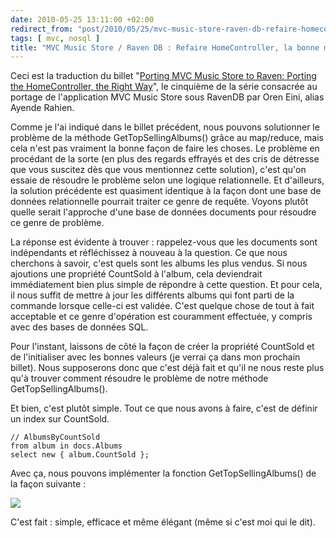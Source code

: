 ```yaml
---
date: 2010-05-25 13:11:00 +02:00
redirect_from: "post/2010/05/25/mvc-music-store-raven-db-refaire-homecontroller-bonne-methode"
tags: [ mvc, nosql ]
title: "MVC Music Store / Raven DB : Refaire HomeController, la bonne méthode"
---
```


<div class="encart">

Ceci est la traduction du billet "[Porting MVC Music Store to Raven: Porting the HomeController, the Right Way](http://ayende.com/Blog/archive/2010/05/22/porting-mvc-music-store-to-raven-porting-the-homecontroller-the-again.aspx)", le cinquième de la série consacrée au portage de l'application MVC Music Store sous RavenDB par Oren Eini, alias Ayende Rahien.

</div>

Comme je l'ai indiqué dans le billet précédent, nous pouvons solutionner le
problème de la méthode GetTopSellingAlbums() grâce au map/reduce, mais cela
n'est pas vraiment la bonne façon de faire les choses. Le problème en procédant
de la sorte (en plus des regards effrayés et des cris de détresse que vous
suscitez dès que vous mentionnez cette solution), c'est qu'on essaie de
résoudre le problème selon une logique relationnelle. Et d'ailleurs, la
solution précédente est quasiment identique à la façon dont une base de données
relationnelle pourrait traiter ce genre de requête. Voyons plutôt quelle serait
l'approche d'une base de données documents pour résoudre ce genre de
problème.

La réponse est évidente à trouver : rappelez-vous que les documents
sont indépendants et réfléchissez à nouveau à la question. Ce que nous
cherchons à savoir, c'est quels sont les albums les plus vendus. Si nous
ajoutions une propriété CountSold à l'album, cela deviendrait immédiatement
bien plus simple de répondre à cette question. Et pour cela, il nous suffit de
mettre à jour les différents albums qui font parti de la commande lorsque
celle-ci est validée. C'est quelque chose de tout à fait acceptable et ce genre
d'opération est couramment effectuée, y compris avec des bases de données
SQL.

Pour l'instant, laissons de côté la façon de créer la propriété CountSold et
de l'initialiser avec les bonnes valeurs (je verrai ça dans mon prochain
billet). Nous supposerons donc que c'est déjà fait et qu'il ne nous reste plus
qu'à trouver comment résoudre le problème de notre méthode
GetTopSellingAlbums().

Et bien, c'est plutôt simple. Tout ce que nous avons à faire, c'est de
définir un index sur CountSold.

```
// AlbumsByCountSold
from album in docs.Albums
select new { album.CountSold };
```

Avec ça, nous pouvons implémenter la fonction GetTopSellingAlbums() de la
façon suivante :

![](http://ayende.com/Blog/images/ayende_com/Blog/WindowsLiveWriter/PortingMVCMusicStoretoRavenPortingtheHom_2CD9/image_thumb.png)

C'est fait : simple, efficace et même élégant (même si c'est moi qui le
dit).
